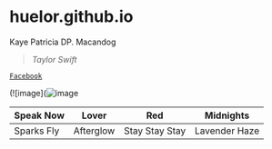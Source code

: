 # huelor.github.io
Kaye Patricia DP. Macandog

> *Taylor Swift*

[`Facebook`](https://www.facebook.com/kayepatriciaa)

(![image](![image](https://user-images.githubusercontent.com/122424239/212253636-201c77fb-5b75-4186-a2d9-dbaf561d7e07.png)

| Speak Now | Lover | Red | Midnights |  
| ----------- | ----------- | ----------- | ----------- |
| Sparks Fly | Afterglow | Stay Stay Stay | Lavender Haze
